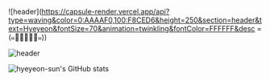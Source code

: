 <!--
**hyeyeon-sun/hyeyeon-sun** is a ✨ _special_ ✨ repository because its `README.md` (this file) appears on your GitHub profile.

Here are some ideas to get you started:

- 🔭 I’m currently working on ...
- 🌱 I’m currently learning ...
- 👯 I’m looking to collaborate on ...
- 🤔 I’m looking for help with ...
- 💬 Ask me about ...
- 📫 How to reach me: ...
- 😄 Pronouns: ...
- ⚡ Fun fact: ...
-->

![header](https://capsule-render.vercel.app/api?type=waving&color=0:AAAAF0,100:F8CED6&height=250&section=header&text=Hyeyeon&fontSize=70&animation=twinkling&fontColor=FFFFFF&desc =(๑･̑◡･̑๑))

![header](https://capsule-render.vercel.app/api?type=waving&color=0:AAAAF0,100:F8CED6&height=300&section=footer)


![hyeyeon-sun's GitHub stats](https://github-readme-stats.vercel.app/api?username=hyeyeon-sun&show_icons=true&theme=transparent)
